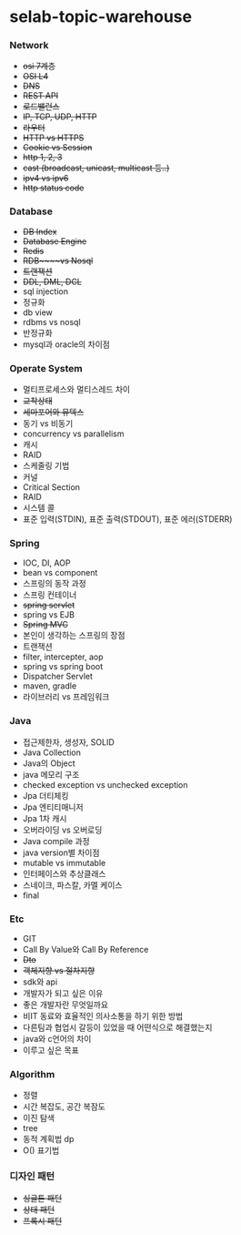 # selab-topic-warehouse

### Network
- ~~osi 7계층~~
- ~~OSI L4~~
- ~~DNS~~
- ~~REST API~~
- ~~로드밸런스~~
- ~~IP, TCP, UDP, HTTP~~
- ~~라우터~~
- ~~HTTP vs HTTPS~~
- ~~Cookie vs Session~~
- ~~http 1, 2, 3~~
- ~~cast (broadcast, unicast, multicast 등..)~~
- ~~ipv4 vs ipv6~~
- ~~http status code~~

### Database
- ~~DB Index~~
- ~~Database Engine~~
- ~~Redis~~
- ~~RDB~~~~vs Nosql~~
- ~~트랜잭션~~
- ~~DDL, DML, DCL~~
- sql injection
- 정규화
- db view
- rdbms vs nosql
- 반정규화
- mysql과 oracle의 차이점

### Operate System
- 멀티프로세스와 멀티스레드 차이
- ~~교착상태~~
- ~~세마포어와 뮤텍스~~
- 동기 vs 비동기
- concurrency vs parallelism
- 캐시
- RAID
- 스케줄링 기법
- 커널
- Critical Section
- RAID
- 시스템 콜
- 표준 입력(STDIN), 표준 출력(STDOUT), 표준 에러(STDERR)

### Spring
- IOC, DI, AOP
- bean vs component
- 스프링의 동작 과정
- 스프링 컨테이너
- ~~spring servlet~~
- spring vs EJB
- ~~Spring MVC~~
- 본인이 생각하는 스프링의 장점
- 트랜잭션
- filter, intercepter, aop
- spring vs spring boot
- Dispatcher Servlet
- maven, gradle
- 라이브러리 vs 프레임워크

### Java
- 접근제한자, 생성자, SOLID
- Java Collection
- Java의 Object
- java 메모리 구조
- checked exception vs unchecked exception
- Jpa 더티체킹
- Jpa 엔티티매니저
- Jpa 1차 캐시
- 오버라이딩 vs 오버로딩
- Java compile 과정
- java version별 차이점
- mutable vs immutable
- 인터페이스와 추상클래스
- 스네이크, 파스칼, 카멜 케이스
- final

### Etc
- GIT
- Call By Value와 Call By Reference
- ~~Dto~~
- ~~객체지향 vs 절차지향~~
- sdk와 api
- 개발자가 되고 싶은 이유
- 좋은 개발자란 무엇일까요
- 비IT 동료와 효율적인 의사소통을 하기 위한 방법
- 다른팀과 협업시 갈등이 있었을 때 어떤식으로 해결했는지
- java와 c언어의 차이
- 이루고 싶은 목표

### Algorithm
- 정렬
- 시간 복잡도, 공간 복잠도
- 이진 탐색
- tree
- 동적 계획법 dp
- O() 표기법

### 디자인 패턴
- ~~싱글톤 패턴~~
- ~~상태 패턴~~
- ~~프록시 패턴~~
